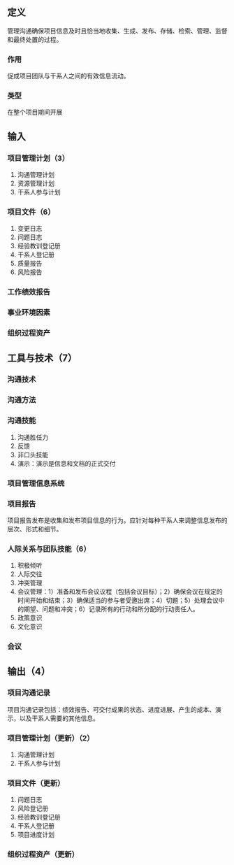 ## 定义
管理沟通确保项目信息及时且恰当地收集、生成、发布、存储、检索、管理、监督和最终处置的过程。
### 作用
促成项目团队与干系人之间的有效信息流动。
### 类型
在整个项目期间开展
## 输入
### 项目管理计划（3）
1. 沟通管理计划
2. 资源管理计划
3. 干系人参与计划
### 项目文件（6）
1. 变更日志
2. 问题日志
3. 经验教训登记册
4. 干系人登记册
5. 质量报告
6. 风险报告
### 工作绩效报告
### 事业环境因素
### 组织过程资产
## 工具与技术（7）
### 沟通技术
### 沟通方法
### 沟通技能
1. 沟通胜任力
2. 反馈
3. 非口头技能
4. 演示：演示是信息和文档的正式交付
### 项目管理信息系统
### 项目报告
项目报告发布是收集和发布项目信息的行为。应针对每种干系人来调整信息发布的层次、形式和细节。
### 人际关系与团队技能（6）
1. 积极倾听
2. 人际交往
3. 冲突管理
4. 会议管理：1）准备和发布会议议程（包括会议目标）；2）确保会议在规定的时间开始和结束；3）确保适当的参与者受邀出席；4）切题；5）处理会议中的期望、问题和冲突；6）记录所有的行动和所分配的行动责任人。
5. 政策意识
6. 文化意识
###  会议
## 输出（4）
### 项目沟通记录
项目沟通记录包括：绩效报告、可交付成果的状态、进度进展、产生的成本、演示，以及干系人需要的其他信息。
### 项目管理计划（更新）（2）
1. 沟通管理计划
2. 干系人参与计划
### 项目文件（更新）
1. 问题日志
2. 风险登记册
3. 经验教训登记册
4. 干系人登记册
5. 项目进度计划
### 组织过程资产（更新）
